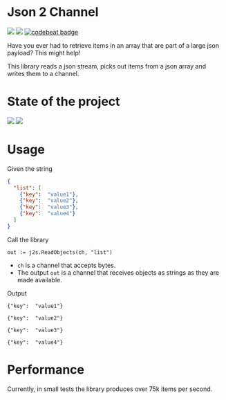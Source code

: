 # Json 2 Channel
<img src="https://goreportcard.com/badge/github.com/just1689/json2channel" />&nbsp;<a href="https://codeclimate.com/github/just1689/json2channel/maintainability"><img src="https://api.codeclimate.com/v1/badges/d1d1fac9de319a350ca3/maintainability" /></a>&nbsp;<a href="https://codebeat.co/projects/github-com-just1689-json2channel-master"><img alt="codebeat badge" src="https://codebeat.co/badges/6e12c23a-78aa-4da7-a536-2081c91f298d" /></a>


Have you ever had to retrieve items in an array that are part of a large json payload? This might help!

This library reads a json stream, picks out items from a json array and writes them to a channel.


# State of the project
<img src="https://img.shields.io/badge/State-unstable-dd1111.svg" />&nbsp;<img src="https://europe-west1-captains-badges.cloudfunctions.net/function-clone-badge-pc?project=just1689/json2channel" /><br />

# Usage

Given the string
```json
{
  "list": [
    {"key":  "value1"},
    {"key":  "value2"},
    {"key":  "value3"},
    {"key":  "value4"}
  ]
}
```

Call the library

`out := j2s.ReadObjects(ch, "list")`

- `ch` is a channel that accepts bytes.
- The output `out` is a channel that receives objects as strings as they are made available.

Output

`{"key":  "value1"}`

`{"key":  "value2"}`

`{"key":  "value3"}`

`{"key":  "value4"}`



# Performance 
Currently, in small tests the library produces over 75k items per second.

 
